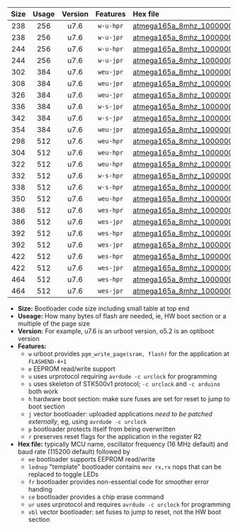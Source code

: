 |Size|Usage|Version|Features|Hex file|
|:-:|:-:|:-:|:-:|:--|
|238|256|u7.6|`w-u-hpr`|[atmega165a_8mhz_1000000bps_ur.hex](https://raw.githubusercontent.com/stefanrueger/urboot/main/atmega165a_8mhz_1000000bps_ur.hex)|
|238|256|u7.6|`w-u-jpr`|[atmega165a_8mhz_1000000bps_ur_vbl.hex](https://raw.githubusercontent.com/stefanrueger/urboot/main/atmega165a_8mhz_1000000bps_ur_vbl.hex)|
|244|256|u7.6|`w-u-hpr`|[atmega165a_8mhz_1000000bps_lednop_ur.hex](https://raw.githubusercontent.com/stefanrueger/urboot/main/atmega165a_8mhz_1000000bps_lednop_ur.hex)|
|244|256|u7.6|`w-u-jpr`|[atmega165a_8mhz_1000000bps_lednop_ur_vbl.hex](https://raw.githubusercontent.com/stefanrueger/urboot/main/atmega165a_8mhz_1000000bps_lednop_ur_vbl.hex)|
|302|384|u7.6|`weu-jpr`|[atmega165a_8mhz_1000000bps_ee_ur_vbl.hex](https://raw.githubusercontent.com/stefanrueger/urboot/main/atmega165a_8mhz_1000000bps_ee_ur_vbl.hex)|
|308|384|u7.6|`weu-jpr`|[atmega165a_8mhz_1000000bps_ee_lednop_ur_vbl.hex](https://raw.githubusercontent.com/stefanrueger/urboot/main/atmega165a_8mhz_1000000bps_ee_lednop_ur_vbl.hex)|
|326|384|u7.6|`weu-jpr`|[atmega165a_8mhz_1000000bps_ee_lednop_fr_ur_vbl.hex](https://raw.githubusercontent.com/stefanrueger/urboot/main/atmega165a_8mhz_1000000bps_ee_lednop_fr_ur_vbl.hex)|
|336|384|u7.6|`w-s-jpr`|[atmega165a_8mhz_1000000bps_vbl.hex](https://raw.githubusercontent.com/stefanrueger/urboot/main/atmega165a_8mhz_1000000bps_vbl.hex)|
|342|384|u7.6|`w-s-jpr`|[atmega165a_8mhz_1000000bps_lednop_vbl.hex](https://raw.githubusercontent.com/stefanrueger/urboot/main/atmega165a_8mhz_1000000bps_lednop_vbl.hex)|
|354|384|u7.6|`weu-jpr`|[atmega165a_8mhz_1000000bps_ee_lednop_fr_ce_ur_vbl.hex](https://raw.githubusercontent.com/stefanrueger/urboot/main/atmega165a_8mhz_1000000bps_ee_lednop_fr_ce_ur_vbl.hex)|
|298|512|u7.6|`weu-hpr`|[atmega165a_8mhz_1000000bps_ee_ur.hex](https://raw.githubusercontent.com/stefanrueger/urboot/main/atmega165a_8mhz_1000000bps_ee_ur.hex)|
|304|512|u7.6|`weu-hpr`|[atmega165a_8mhz_1000000bps_ee_lednop_ur.hex](https://raw.githubusercontent.com/stefanrueger/urboot/main/atmega165a_8mhz_1000000bps_ee_lednop_ur.hex)|
|322|512|u7.6|`weu-hpr`|[atmega165a_8mhz_1000000bps_ee_lednop_fr_ur.hex](https://raw.githubusercontent.com/stefanrueger/urboot/main/atmega165a_8mhz_1000000bps_ee_lednop_fr_ur.hex)|
|332|512|u7.6|`w-s-hpr`|[atmega165a_8mhz_1000000bps.hex](https://raw.githubusercontent.com/stefanrueger/urboot/main/atmega165a_8mhz_1000000bps.hex)|
|338|512|u7.6|`w-s-hpr`|[atmega165a_8mhz_1000000bps_lednop.hex](https://raw.githubusercontent.com/stefanrueger/urboot/main/atmega165a_8mhz_1000000bps_lednop.hex)|
|350|512|u7.6|`weu-hpr`|[atmega165a_8mhz_1000000bps_ee_lednop_fr_ce_ur.hex](https://raw.githubusercontent.com/stefanrueger/urboot/main/atmega165a_8mhz_1000000bps_ee_lednop_fr_ce_ur.hex)|
|386|512|u7.6|`wes-hpr`|[atmega165a_8mhz_1000000bps_ee.hex](https://raw.githubusercontent.com/stefanrueger/urboot/main/atmega165a_8mhz_1000000bps_ee.hex)|
|386|512|u7.6|`wes-jpr`|[atmega165a_8mhz_1000000bps_ee_vbl.hex](https://raw.githubusercontent.com/stefanrueger/urboot/main/atmega165a_8mhz_1000000bps_ee_vbl.hex)|
|392|512|u7.6|`wes-hpr`|[atmega165a_8mhz_1000000bps_ee_lednop.hex](https://raw.githubusercontent.com/stefanrueger/urboot/main/atmega165a_8mhz_1000000bps_ee_lednop.hex)|
|392|512|u7.6|`wes-jpr`|[atmega165a_8mhz_1000000bps_ee_lednop_vbl.hex](https://raw.githubusercontent.com/stefanrueger/urboot/main/atmega165a_8mhz_1000000bps_ee_lednop_vbl.hex)|
|422|512|u7.6|`wes-hpr`|[atmega165a_8mhz_1000000bps_ee_lednop_fr.hex](https://raw.githubusercontent.com/stefanrueger/urboot/main/atmega165a_8mhz_1000000bps_ee_lednop_fr.hex)|
|422|512|u7.6|`wes-jpr`|[atmega165a_8mhz_1000000bps_ee_lednop_fr_vbl.hex](https://raw.githubusercontent.com/stefanrueger/urboot/main/atmega165a_8mhz_1000000bps_ee_lednop_fr_vbl.hex)|
|464|512|u7.6|`wes-hpr`|[atmega165a_8mhz_1000000bps_ee_lednop_fr_ce.hex](https://raw.githubusercontent.com/stefanrueger/urboot/main/atmega165a_8mhz_1000000bps_ee_lednop_fr_ce.hex)|
|464|512|u7.6|`wes-jpr`|[atmega165a_8mhz_1000000bps_ee_lednop_fr_ce_vbl.hex](https://raw.githubusercontent.com/stefanrueger/urboot/main/atmega165a_8mhz_1000000bps_ee_lednop_fr_ce_vbl.hex)|

- **Size:** Bootloader code size including small table at top end
- **Useage:** How many bytes of flash are needed, ie, HW boot section or a multiple of the page size
- **Version:** For example, u7.6 is an urboot version, o5.2 is an optiboot version
- **Features:**
  + `w` urboot provides `pgm_write_page(sram, flash)` for the application at `FLASHEND-4+1`
  + `e` EEPROM read/write support
  + `u` uses urprotocol requiring `avrdude -c urclock` for programming
  + `s` uses skeleton of STK500v1 protocol; `-c urclock` and `-c arduino` both work
  + `h` hardware boot section: make sure fuses are set for reset to jump to boot section
  + `j` vector bootloader: uploaded applications *need to be patched externally*, eg, using `avrdude -c urclock`
  + `p` bootloader protects itself from being overwritten
  + `r` preserves reset flags for the application in the register R2
- **Hex file:** typically MCU name, oscillator frequency (16 MHz default) and baud rate (115200 default) followed by
  + `ee` bootloader supports EEPROM read/write
  + `lednop` "template" bootloader contains `mov rx,rx` nops that can be replaced to toggle LEDs
  + `fr` bootloader provides non-essential code for smoother error handing
  + `ce` bootloader provides a chip erase command
  + `ur` uses urprotocol and requires `avrdude -c urclock` for programming
  + `vbl` vector bootloader: set fuses to jump to reset, not the HW boot section

